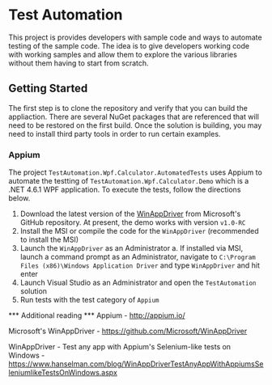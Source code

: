 # Test Automation
This project is provides developers with sample code and ways to automate testing of the sample code. The idea is to give developers working code with working samples and allow them to explore the various libraries without them having to start from scratch.

## Getting Started
The first step is to clone the repository and verify that you can build the appliaction. There are several NuGet packages that are referenced that will need to be restored on the first build. Once the solution is building, you may need to install third party tools in order to run certain examples.

### Appium
The project `TestAutomation.Wpf.Calculator.AutomatedTests` uses Appium to automate the testting of `TestAutomation.Wpf.Calculator.Demo` which is a .NET 4.6.1 WPF application. To execute the tests, follow the directions below.

1. Download the latest version of the [WinAppDriver](https://github.com/Microsoft/WinAppDriver/releases/latest) from Microsoft's GitHub repository. At present, the demo works with version `v1.0-RC`
2. Install the MSI or compile the code for the `WinAppDriver` (recommended to install the MSI)
3. Launch the `WinAppDriver` as an Administrator
   a. If installed via MSI, launch a command prompt as an Administrator, navigate to `C:\Program Files (x86)\Windows Application Driver` and type `WinAppDriver` and hit enter
4. Launch Visual Studio as an Administrator and open the `TestAutomation` solution
5. Run tests with the test category of `Appium`

*** Additional reading ***
Appium - <http://appium.io/>

Microsoft's WinAppDriver - <https://github.com/Microsoft/WinAppDriver>

WinAppDriver - Test any app with Appium's Selenium-like tests on Windows - <https://www.hanselman.com/blog/WinAppDriverTestAnyAppWithAppiumsSeleniumlikeTestsOnWindows.aspx>
